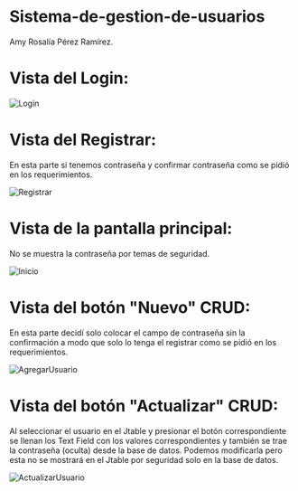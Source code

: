 # Sistema-de-gestion-de-usuarios

Amy Rosalía Pérez Ramírez.

# Vista del Login:
![Login](https://github.com/EimiRosalia14/Sistema-de-gestion-de-usuarios/assets/102777219/ba9c2b1a-f84d-472f-af96-43c7747c25f4)

# Vista del Registrar:
En esta parte si tenemos contraseña y confirmar contraseña como se pidió en los requerimientos.

![Registrar](https://github.com/EimiRosalia14/Sistema-de-gestion-de-usuarios/assets/102777219/b275fb55-0ab1-4f24-9608-a5555e21d034)

# Vista de la pantalla principal:
No se muestra la contraseña por temas de seguridad.

![Inicio](https://github.com/EimiRosalia14/Sistema-de-gestion-de-usuarios/assets/102777219/bca096e1-fe7a-4b75-9915-15cf653fb57d)

# Vista del botón "Nuevo" CRUD:
En esta parte decidí solo colocar el campo de contraseña sin la confirmación a modo que solo lo tenga el registrar como se pidió en los requerimientos.

![AgregarUsuario](https://github.com/EimiRosalia14/Sistema-de-gestion-de-usuarios/assets/102777219/00e59ef6-cde2-4e3c-bca4-da2808898f4f)

# Vista del botón "Actualizar" CRUD:
Al seleccionar el usuario en el Jtable y presionar el botón correspondiente se llenan los Text Field con los valores correspondientes y también se trae la contraseña (oculta) desde la base de datos. Podemos modificarla pero esta no se mostrará en el Jtable por seguridad solo en la base de datos.

![ActualizarUsuario](https://github.com/EimiRosalia14/Sistema-de-gestion-de-usuarios/assets/102777219/bc011c80-83e5-420a-9cb9-364333c48e48)
